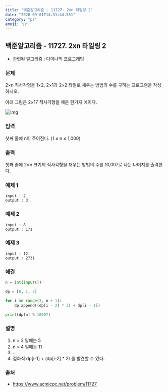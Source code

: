 ```yaml
---
title: "백준알고리즘 - 11727. 2xn 타일링 2"
date: "2020-09-01T14:31:44.551"
category: "ps"
emoji: "🌄"
---
```


## 백준알고리즘 - 11727. 2xn 타일링 2

- 관련된 알고리즘 : 다이나믹 프로그래밍

### 문제

2×n 직사각형을 1×2, 2×1과 2×2 타일로 채우는 방법의 수를 구하는 프로그램을 작성하시오.

아래 그림은 2×17 직사각형을 채운 한가지 예이다.

![img](https://www.acmicpc.net/upload/images/t2n2122.gif)

### 입력

첫째 줄에 n이 주어진다. (1 ≤ n ≤ 1,000)

### 출력

첫째 줄에 2×n 크기의 직사각형을 채우는 방법의 수를 10,007로 나눈 나머지를 출력한다.

### 예제 1

```
input : 2
output : 3
```

### 예제 2

```
input : 8
output : 171
```

### 예제 3

```
input : 12
output : 2731
```

### 해결

```python
n = int(input())

dp = [0, 1, 3]

for i in range(3, n + 1):
    dp.append((dp[i - 2] * 2) + dp[i - 1])

print(dp[n] % 10007)
```

### 설명

1. n = 3 일때는 5
2. n = 4 일때는 11
3. ...
4. 점화식 dp[i-1] + (dp[i-2] * 2) 를 발견할 수 있다.

### 출처

- https://www.acmicpc.net/problem/11727
